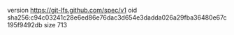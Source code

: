 version https://git-lfs.github.com/spec/v1
oid sha256:c94c03241c28e6ed86e76dac3d654e3dadda026a29fba36480e67c195f9492db
size 713
